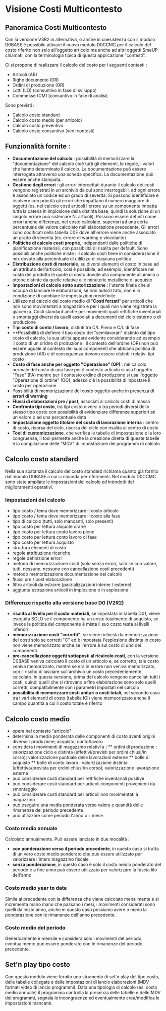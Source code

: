 # Visione Costi Multicontesto
## Panoramica Costi Multicontesto
Con la versione V3R2 in alternativa, o anche in coesistenza con il modulo D0BASE è possibile attivare il nuovo modulo D0CCMC per il calcolo del costo riferito non solo all'oggetto articolo ma anche ad altri oggetti SmeUP chiamati, con la terminologia tipica di questa applicazione "contesti".

Ci si propone di realizzare il calcolo del costo per i seguenti contesti : 
* Articoli (AR)
* Righe documento (DR)
* Ordini di produzione (OR)
* Lotti (LO) (consuntivo in fase di sviluppo)
* Commesse (CM) (consuntivo in fase di analisi)

Sono previsti : 
* Calcolo costo standard
* Calcolo costo medio (per articolo)
* Calcolo costo preventivo
* Calcolo costo consuntivo (vedi contesti)

## Funzionalità fornite : 
* **Documentazione del calcolo** :  possibilità di memorizzare la "documentazione" del calcolo cioè tutti gli elementi, le regole, i valori che hanno determinato il calcolo. La documentazione può essere interrogata attraverso una scheda specifica. La documentazione può essere anche stampata.
* **Gestione degli errori** :  gli errori intercettati durante il calcolo dei costi vengono registrati in un archivio da cui sono interrogabili, ad ogni errore è associato un codice ed un grado di severità. Si possono identificare e risolvere con priorità gli errori che impattano il numero maggiore di oggetti (es. nel calcolo costi articoli l'errore su un componente impatta tutta la catena in implosione della distinta base, quindi la soluzione di un singolo errore può sistemare N. articoli). Possono essere definiti come errori anche differenze, nel costo calcolato, superiori ad una certa percentuale del valore calcolato nell'elaborazione precedente. Gli errori sono codificati nella tabella D0E dove all'errore viene anche associato un grado di severità (es. errore di warning o vincolante)
* **Politiche di calcolo costi proprie**, indipendenti dalle politiche di pianificazione materiali, con possibilità di risalita per default. Sono possibili anche politiche miste :  il calcolo costi tiene in considerazione il mix dovuto alla percentuale di utlilizzo di ciascuna politica
* **Distribuzione costi di materiale**, su diversi elementi di costo in base ad un attributo dell'articolo, così è possibile, ad esempio, identificare nel costo del prodotto le quote di costo dovute alla componente alluminio o ottone distinte da quelle relative alle minuterie metalliche di acquisto
* **Impostazioni di calcolo sotto autorizzazione** :  l'utente finale che si occupa di lanciare le elaborazioni, se non autorizzato, non è in condizione di cambiare le impostazioni predefinite
* Utilizzo nel calcolo del costo medio di "**Costi forzati**" per articoli che non sono movimentati a magazzino e per i quali non viene registrata la giacenza. Costi standard anche per movimenti quali rettifiche inventariali o smontaggi diversi da quelli associati a documenti del ciclo esterno o di produzione
* **Tipi costo di conto / lavoro**, distinti tra C/L Pieno e C/L di fase
* **Possibilità di definire il tipo costo dei "semilavorati" distinto dal tipo costo di calcolo,  la sua utilità appare evidente considerando ad esempio il costo di un oridne di produzione :  il contesto dell'ordine (OR) non può essere uguale al contesto dei suoi componenti che abbiano politica di produzione (AR) e di conseguenza devono essere distinti i relativi tipi costo
* **Costo di fase anche per oggetto "Operazione" (OP)** :  nel calcolo normale del costo di una fase per il contesto articolo si usa l'oggetto "Fase" (FA) mentre per il contesto ordine di produzione si usa l'oggetto "Operazione di ordine" (OO), adesso c'è la possibilità di inpostare il costo per operazione
* Possibilità di memorizzazione del costo oggetto anche in presenza di **errori di warning**
* **Flussi di elaborazioni pre / post**, associati al calcolo costi di massa
* **Confronto tipi costo**, tra tipi costo diversi o tra periodi diversi dello stesso tipo costo con possibilità di evidenziare differenze superiori ad un valore o ad una percentuale data
* **Impostazione oggetto titolare del costo di lavorazione interna** :  centro di costo, risorsa del ciclo, risorsa del ciclo con risalita al centro di costo
* **Tool di customizzazione**, che verifica le tabelle di impostazione e la loro congruenza, il tool permette anche la creazione diretta di queste tabelle e la compilazione delle "MDV" di impostazione dei programmi di calcolo

## Calcolo costo standard
Nella sua sostanza il calcolo del costo standard richiama quanto già fornito dal modulo D0BASE a cui si rimanda per riferimenti. Nel modulo D0CCMC sono state ampliate le impostazioni del calcolo ed introdotti dei miglioramenti operativi.

### Impostazioni del calcolo
* tipo costo / tema dove memorizzare il costo articolo
* tipo costo / tema dove memorizzare il costo alla fase
* tipo di calcolo (tutti, solo mancanti, solo presenti)
* tipo costo per lettura aliquote orarie
* tipo costo per lettura conto lavoro pieno
* tipo costo per lettura conto lavoro di fase
* tipo costo per lettura acquisto
* struttura elementi di costo
* regole attribuzione ricariche
* regole definizione errori
* metodo di memorizzazione costi (solo senza errori, solo se con valore, tutti, nessuno, nessuno con cancellazione costi precedenti)
* metodo memorizzazione documentazione del calcolo
* flussi pre / post elaborazione
* filtro articoli da estrarre (parzializzazioni interne / esterne)
* aggiunta estrazione articoli in implosione o in esplosione

### Differenze rispetto alla versione base D0 (V2R2)
* **risalita al livello per il costo materiali**, se impostata in tabella D01, viene eseguita SOLO se il componente ha un costo totalmente di acquisto, se invece la politica del componente è mista il suo costo resta ai livelli inferiori
* **memorizzazione costi "corretti"**, se viene richiesta la memorizzazione dei costi solo se corretti "C" ed è impostata l'esplosione distinta in costo non viene memorizzato anche se l'errore è sul costo di uno dei componenti.
* **pre-cancellazione oggetti sottoposti al ricalcolo costi**, con la versione D0BASE veniva calcolato il costo di un articolo e, se corretto, tale costo veniva memorizzato, mentre se era in errore non veniva memorizzato, con il rischo di lasciare sull'archivio un costo precedentemente calcolato.
In questa versione, prima del calcolo vengono cancellati tutti i costi, quindi quelli che si ritrovano a fine elaborazione sono solo quelli corretti, compatibilmente con i parametri impostati nel calcolo
* **possibilità di memorizzare costi unitari o costi totali**, nel secondo caso tra i vari elementi di costo (tabella IGI) viene memeorizzato anche il campo quantità a cui il costo totale è riferito



## Calcolo costo medio
* opera nel contesto "articolo"
* determina la media ponderata delle componenti di costo aventi origini diverse :  produzione; acquisto; conto/lavoro
* considera i movimenti di magazzino relativi a : 
** ordini di produzione :   valorizzazione ciclo e distinta (effettivi/previsti per ordini chiusi/in corso); valorizzazione puntuale delle lavorazioni esterne
** bolle di acquisto
** bolle di conto lavoro :  valorizzazione distinta (effettiva/prevista per ordini chiusi/in corso); valorizzazione lavorazione esterna
* può considerare costi standard per rettifiche inventariali positive
* può considerare costi standard per articoli componenti provenienti da smontaggio
* può considerare costi standard per articoli non movimentati a magazzino
* può eseguire una media ponderata verso valore e quantità delle rimanenze del periodo precedente
* può utilizzare come periodo l'anno o il mese

### Costo medio annuale
Calcolato annualmente. Può essere lanciato in due modalità : 
* **con ponderazione verso il periodo precedente**, in questo caso si tratta di un vero costo medio ponderato che può essere utilizzato per valorizzare l'intero magazzino fiscale
* **senza ponderazione**, in questo caso è solo il costo medio ponderato del periodo e a fine anno può essere utilizzato per valorizzare la fascia lifo dell'anno

### Costo medio year to date
Simile al precedente con la differenza che viene calcolato mensilmente  e si incrementa mano mano che passano i mesi, i movimenti considerati sono quelli da inizio anno, anche in questo caso possiamo avere o meno la ponderazione con le rimanenze dell'anno precedente.

### Costo medio del periodo
Genericamente è mensile e considera solo i movimenti del periodo, eventualmente può essere ponderato con le rimanenze del periodo precedente.

## Set'n play tipo costo
Con questo modulo viene fornito uno strumento di set'n play del tipo costo, delle tabelle collegate e delle impostazioni di lancio elaborazioni (MDV formati video di lancio programmi).
Data una tipologia di calcolo (es. costo medio annuale) il programma controlla la presenza delle tabelle e delle MDV dei programmi, segnala  le incongruenze ed eventualmente crea/modifica le impostazioni mancanti.
